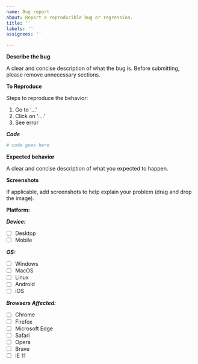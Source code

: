 ```yaml
---
name: Bug report
about: Report a reproducible bug or regression.
title: ''
labels: ''
assignees: ''

---
```


<!-- Ignoring this template may result in your bug report getting deleted -->

**Describe the bug**

A clear and concise description of what the bug is. Before submitting, please remove unnecessary sections.

**To Reproduce**

Steps to reproduce the behavior:
1. Go to '...'
2. Click on '....'
3. See error

***Code***

```python
# code goes here
```

**Expected behavior**

A clear and concise description of what you expected to happen.

**Screenshots**

If applicable, add screenshots to help explain your problem (drag and drop the image).

**Platform:**

***Device:***
<!-- Check all that apply -->
- [ ] Desktop
- [ ] Mobile

***OS:***
<!-- Check all that apply -->
- [ ] Windows
- [ ] MacOS
- [ ] Linux
- [ ] Android
- [ ] iOS

***Browsers Affected:***
<!-- Check all that apply -->
- [ ] Chrome
- [ ] Firefox
- [ ] Microsoft Edge
- [ ] Safari
- [ ] Opera
- [ ] Brave
- [ ] IE 11
